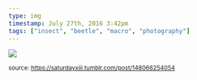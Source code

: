 ```yaml
---
type: img
timestamp: July 27th, 2016 3:42pm
tags: ["insect", "beetle", "macro", "photography"]
---
```

<img src="https://saturdayxiii.github.io/media/148066254054.jpg"/>
                                                                                
                
                
                
                
                                
<small>source: https://saturdayxiii.tumblr.com/post/148066254054</small>